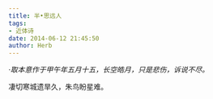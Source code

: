 ```yaml
---
title: 半•思远人
tags:
- 近体诗
date: 2014-06-12 21:45:50
author: Herb
---
```


·*取本意作于甲午年五月十五，长空皓月，只是悲伤，诉说不尽。*

凄切寒城遗旱久，朱鸟盼星难。
